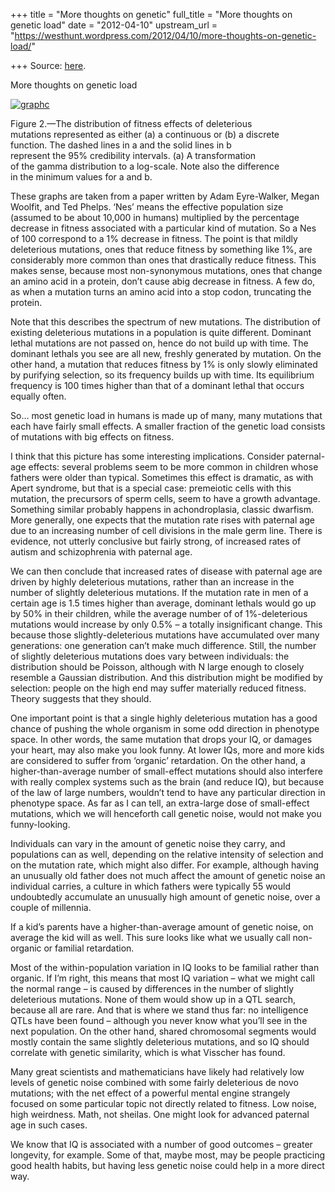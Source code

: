 +++
title = "More thoughts on genetic"
full_title = "More thoughts on genetic load"
date = "2012-04-10"
upstream_url = "https://westhunt.wordpress.com/2012/04/10/more-thoughts-on-genetic-load/"

+++
Source: [here](https://westhunt.wordpress.com/2012/04/10/more-thoughts-on-genetic-load/).

More thoughts on genetic load

[![](https://westhunt.files.wordpress.com/2012/04/graphc.jpg?w=640 "graphc")](https://westhunt.files.wordpress.com/2012/04/graphc.jpg)

Figure 2.—The distribution of fitness effects of deleterious  
mutations represented as either (a) a continuous or (b) a discrete  
function. The dashed lines in a and the solid lines in b  
represent the 95% credibility intervals. (a) A transformation  
of the gamma distribution to a log-scale. Note also the difference  
in the minimum values for a and b.

These graphs are taken from a paper written by Adam Eyre-Walker, Megan
Woolfit, and Ted Phelps. ‘Nes’ means the effective population size
(assumed to be about 10,000 in humans) multiplied by the percentage
decrease in fitness associated with a particular kind of mutation. So a
Nes of 100 correspond to a 1% decrease in fitness. The point is that
mildly deleterious mutations, ones that reduce fitness by something like
1%, are considerably more common than ones that drastically reduce
fitness. This makes sense, because most non-synonymous mutations, ones
that change an amino acid in a protein, don’t cause abig decrease in
fitness. A few do, as when a mutation turns an amino acid into a stop
codon, truncating the protein.

Note that this describes the spectrum of new mutations. The
distribution of existing deleterious mutations in a population is quite
different. Dominant lethal mutations are not passed on, hence do not
build up with time. The dominant lethals you see are all new, freshly
generated by mutation. On the other hand, a mutation that reduces
fitness by 1% is only slowly eliminated by purifying selection, so its
frequency builds up with time. Its equilibrium frequency is 100 times
higher than that of a dominant lethal that occurs equally often.

So… most genetic load in humans is made up of many, many mutations
that each have fairly small effects. A smaller fraction of the genetic
load consists of mutations with big effects on fitness.

I think that this picture has some interesting implications. Consider
paternal-age effects: several problems seem to be more common in
children whose fathers were older than typical. Sometimes this effect
is dramatic, as with Apert syndrome, but that is a special case:
premeiotic cells with this mutation, the precursors of sperm cells, seem
to have a growth advantage. Something similar probably happens in
achondroplasia, classic dwarfism. More generally, one expects that the
mutation rate rises with paternal age due to an increasing number of
cell divisions in the male germ line. There is evidence, not utterly
conclusive but fairly strong, of increased rates of autism and
schizophrenia with paternal age.

We can then conclude that increased rates of disease with paternal age
are driven by highly deleterious mutations, rather than an increase in
the number of slightly deleterious mutations. If the mutation rate in
men of a certain age is 1.5 times higher than average, dominant lethals
would go up by 50% in their children, while the average number of of
1%-deleterious mutations would increase by only 0.5% – a totally
insignificant change. This because those slightly-deleterious mutations
have accumulated over many generations: one generation can’t make much
difference. Still, the number of slightly deleterious mutations does
vary between individuals: the distribution should be Poisson, although
with N large enough to closely resemble a Gaussian distribution. And
this distribution might be modified by selection: people on the high end
may suffer materially reduced fitness. Theory suggests that they
should.

One important point is that a single highly deleterious mutation has a
good chance of pushing the whole organism in some odd direction in
phenotype space. In other words, the same mutation that drops your IQ,
or damages your heart, may also make you look funny. At lower IQs, more
and more kids are considered to suffer from ‘organic’ retardation. On
the other hand, a higher-than-average number of small-effect mutations
should also interfere with really complex systems such as the brain (and
reduce IQ), but because of the law of large numbers, wouldn’t tend to
have any particular direction in phenotype space. As far as I can tell,
an extra-large dose of small-effect mutations, which we will henceforth
call genetic noise, would not make you funny-looking.

Individuals can vary in the amount of genetic noise they carry, and
populations can as well, depending on the relative intensity of
selection and on the mutation rate, which might also differ. For
example, although having an unusually old father does not much affect
the amount of genetic noise an individual carries, a culture in which
fathers were typically 55 would undoubtedly accumulate an unusually high
amount of genetic noise, over a couple of millennia.

If a kid’s parents have a higher-than-average amount of genetic noise,
on average the kid will as well. This sure looks like what we usually
call non-organic or familial retardation.

Most of the within-population variation in IQ looks to be familial
rather than organic. If I’m right, this means that most IQ variation –
what we might call the normal range – is caused by differences in the
number of slightly deleterious mutations. None of them would show up in
a QTL search, because all are rare. And that is where we stand thus
far: no intelligence QTLs have been found – although you never know
what you’ll see in the next population. On the other hand, shared
chromosomal segments would mostly contain the same slightly deleterious
mutations, and so IQ should correlate with genetic similarity, which is
what Visscher has found.

Many great scientists and mathematicians have likely had relatively low
levels of genetic noise combined with some fairly deleterious de novo
mutations; with the net effect of a powerful mental engine strangely
focused on some particular topic not directly related to fitness. Low
noise, high weirdness.  Math, not sheilas. One might look for advanced
paternal age in such cases.

We know that IQ is associated with a number of good outcomes – greater
longevity, for example. Some of that, maybe most, may be people
practicing good health habits, but having less genetic noise could help
in a more direct way.

